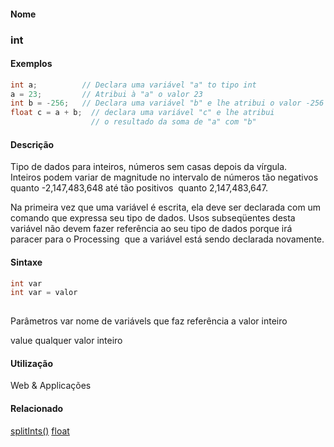
#### Nome
### int

#### Exemplos

```pde
int a;          // Declara uma variável "a" to tipo int
a = 23;         // Atribui à "a" o valor 23
int b = -256;   // Declara uma variável "b" e lhe atribui o valor -256 
float c = a + b;  // declara uma variável "c" e lhe atribui 
                  // o resultado da soma de "a" com "b"

```



#### Descrição
Tipo de dados para inteiros, números sem
casas depois da vírgula. Inteiros podem variar de magnitude
no intervalo de números tão negativos quanto
-2,147,483,648 até tão positivos  quanto
2,147,483,647.

Na primeira vez que uma
variável é escrita, ela deve ser declarada com um comando
que expressa seu tipo de dados. Usos subseqüentes desta variável não
devem fazer referência ao seu tipo de dados porque irá paracer para o
Processing  que a variável está sendo declarada novamente.

#### Sintaxe
```pde
int var
int var = valor 
            
```
Parâmetros
var
nome de variávels que faz referência a valor inteiro


value
qualquer valor inteiro



#### Utilização

	
Web & Applicações

#### Relacionado
[splitInts()](splitInts_
)
[float](float
)

